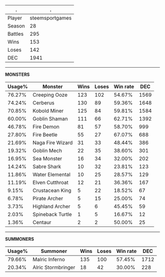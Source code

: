 .|.
|-|-
Player|steemsportgames
Season|28
Battles|295
Wins|153
Loses|142
DEC|1941

---
**MONSTERS**

Usage%|Monster|Wins|Loses|Win rate|DEC|
-|-|-|-|-|-|
76.27%|Creeping Ooze|123|102|54.67%|1569|
74.24%|Cerberus|130|89|59.36%|1648|
70.85%|Kobold Miner|125|84|59.81%|1584|
60.00%|Goblin Shaman|111|66|62.71%|1392|
46.78%|Fire Demon|81|57|58.70%|999|
27.80%|Fire Beetle|55|27|67.07%|688|
21.69%|Naga Fire Wizard|31|33|48.44%|386|
19.32%|Goblin Mech|22|35|38.60%|301|
16.95%|Sea Monster|16|34|32.00%|202|
14.24%|Sabre Shark|10|32|23.81%|123|
11.86%|Water Elemental|10|25|28.57%|129|
11.19%|Elven Cutthroat|12|21|36.36%|167|
9.15%|Crustacean King|5|22|18.52%|67|
6.78%|Pirate Archer|5|15|25.00%|74|
3.73%|Highland Archer|5|6|45.45%|59|
2.03%|Spineback Turtle|1|5|16.67%|12|
1.36%|Centaur|2|2|50.00%|25|

---
**SUMMONERS**

Usage%|Summoner|Wins|Loses|Win rate|DEC|
-|-|-|-|-|-|
79.66%|Malric Inferno|135|100|57.45%|1712|
20.34%|Alric Stormbringer|18|42|30.00%|228|

